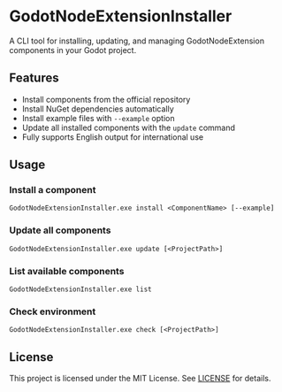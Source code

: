 # GodotNodeExtensionInstaller

A CLI tool for installing, updating, and managing GodotNodeExtension components in your Godot project.

## Features
- Install components from the official repository
- Install NuGet dependencies automatically
- Install example files with `--example` option
- Update all installed components with the `update` command
- Fully supports English output for international use

## Usage

### Install a component
```
GodotNodeExtensionInstaller.exe install <ComponentName> [--example]
```

### Update all components
```
GodotNodeExtensionInstaller.exe update [<ProjectPath>]
```

### List available components
```
GodotNodeExtensionInstaller.exe list
```

### Check environment
```
GodotNodeExtensionInstaller.exe check [<ProjectPath>]
```

## License
This project is licensed under the MIT License. See [LICENSE](LICENSE) for details.

